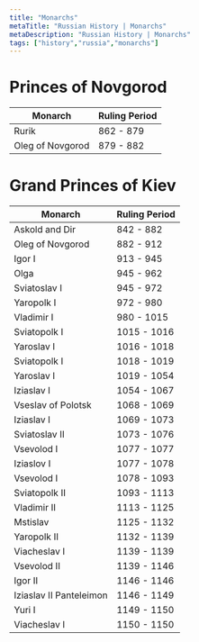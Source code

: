 ```yaml
---
title: "Monarchs"
metaTitle: "Russian History | Monarchs"
metaDescription: "Russian History | Monarchs"
tags: ["history","russia","monarchs"]
---
```


# Princes of Novgorod

|Monarch  |Ruling Period|
|---------|-------------|
|Rurik    |862 - 879    |
|Oleg of Novgorod|879 - 882|

# Grand Princes of Kiev

|Monarch  |Ruling Period|
|---------|-------------|
|Askold and Dir|842 - 882|
|Oleg of Novgorod|882 - 912|
|Igor I|913 - 945|
|Olga|945 - 962|
|Sviatoslav I|945 - 972|
|Yaropolk I|972 - 980|
|Vladimir I|980 - 1015|
|Sviatopolk I|1015 - 1016|
|Yaroslav I|1016 - 1018 |
|Sviatopolk I|1018 - 1019|
|Yaroslav I|1019 - 1054|
|Iziaslav I|1054 - 1067|
|Vseslav of Polotsk|1068 - 1069|
|Iziaslav I|1069 - 1073|
|Sviatoslav II|1073 - 1076|
|Vsevolod I|1077 - 1077|
|Iziaslov I|1077 - 1078|
|Vsevolod I|1078 - 1093|
|Sviatopolk II|1093 - 1113|
|Vladimir II|1113 - 1125|
|Mstislav|1125 - 1132|
|Yaropolk II|1132 - 1139|
|Viacheslav I|1139 - 1139|
|Vsevolod II|1139 - 1146|
|Igor II|1146 - 1146|
|Iziaslav II Panteleimon|1146 - 1149|
|Yuri  I|1149 - 1150|
|Viacheslav I|1150 - 1150|
